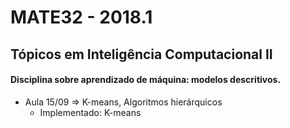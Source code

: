 # MATE32 - 2018.1
## Tópicos em Inteligência Computacional II

#### Disciplina sobre aprendizado de máquina: modelos descritivos.

* Aula 15/09 => K-means, Algoritmos hierárquicos
	+ Implementado: K-means
